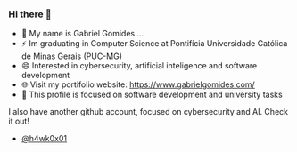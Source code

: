 ### Hi there 👋
- 🔭 My name is Gabriel Gomides ...
- ⚡ Im graduating in Computer Science at Pontifícia Universidade Católica de Minas Gerais (PUC-MG)
- 😄 Interested in cybersecurity, artificial inteligence and software development
- 🌐 Visit my portifolio website: https://www.gabrielgomides.com/
- 💬 This profile is focused on software development and university tasks

I also have another github account, focused on cybersecurity and AI. Check it out!
- [@h4wk0x01](https://github.com/h4wk0x01)

<!--
**gomideus/gomideus** is a ✨ _special_ ✨ repository because its `README.md` (this file) appears on your GitHub profile.

Here are some ideas to get you started:

- 🔭 I’m currently working on ...
- 🌱 I’m currently learning ...
- 👯 I’m looking to collaborate on ...
- 🤔 I’m looking for help with ...
- 💬 Ask me about ...
- 📫 How to reach me: ...
- 😄 Pronouns: ...
- ⚡ Fun fact: ...
-->
